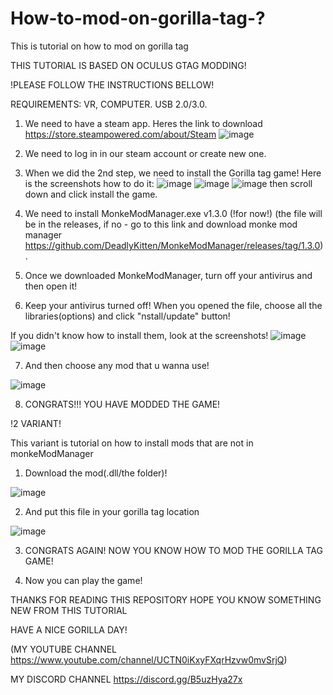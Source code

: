 # How-to-mod-on-gorilla-tag-?

This is tutorial on how to mod on gorilla tag

THIS TUTORIAL IS BASED ON OCULUS GTAG MODDING!

!PLEASE FOLLOW THE INSTRUCTIONS BELLOW!

REQUIREMENTS: VR, COMPUTER. USB 2.0/3.0.

1. We need to have a steam app.
Heres the link to download https://store.steampowered.com/about/Steam
![image](https://user-images.githubusercontent.com/95868101/195914916-d2377307-c858-4012-97b1-d98ece25f926.png)

2. We need to log in in our steam account or create new one.

3. When we did the 2nd step, we need to install the Gorilla tag game! Here is the screenshots how to do it:
![image](https://user-images.githubusercontent.com/95868101/195915704-6d41d3a4-ce81-467c-ad83-aa7b747eb430.png)
![image](https://user-images.githubusercontent.com/95868101/195915784-134626cf-ecef-4122-a8a4-c3e812f4f498.png)
![image](https://user-images.githubusercontent.com/95868101/195915887-376ab51c-978c-4a9b-afc2-3bf816f7cefb.png)
then scroll down and click install the game.

4. We need to install MonkeModManager.exe v1.3.0 (!for now!) (the file will be in the releases, if no - go to this link and download monke mod manager https://github.com/DeadlyKitten/MonkeModManager/releases/tag/1.3.0).

5. Once we downloaded MonkeModManager, turn off your antivirus and then open it!

6. Keep your antivirus turned off! When you opened the file, choose all the libraries(options) and click "nstall/update" button!

If you didn't know how to install them, look at the screenshots!
![image](https://user-images.githubusercontent.com/95868101/195918542-5013e514-fa60-432b-bce3-4c6b23d14045.png)
![image](https://user-images.githubusercontent.com/95868101/195918547-15312f6e-8a12-475e-83fc-dfb756a1ab31.png)

7. And then choose any mod that u wanna use!

![image](https://user-images.githubusercontent.com/95868101/195919171-7898345c-15c0-4535-9b16-7168b6765da6.png)

8. CONGRATS!!! YOU HAVE MODDED THE GAME!

!2 VARIANT!

This variant is tutorial on how to install mods that are not in monkeModManager

1. Download the mod(.dll/the folder)!

![image](https://user-images.githubusercontent.com/95868101/195919850-1b254844-5fa5-4f05-b752-95ae227b80a4.png)

2. And put this file in your gorilla tag location

![image](https://user-images.githubusercontent.com/95868101/195920090-207e3489-ab15-4cf5-af12-68e7ec4ed7c0.png)

3. CONGRATS AGAIN! NOW YOU KNOW HOW TO MOD THE GORILLA TAG GAME!

4. Now you can play the game!

THANKS FOR READING THIS REPOSITORY
HOPE YOU KNOW SOMETHING NEW FROM THIS TUTORIAL

HAVE A NICE GORILLA DAY!

(MY YOUTUBE CHANNEL https://www.youtube.com/channel/UCTN0iKxyFXqrHzvw0mvSrjQ)

MY DISCORD CHANNEL https://discord.gg/B5uzHya27x
